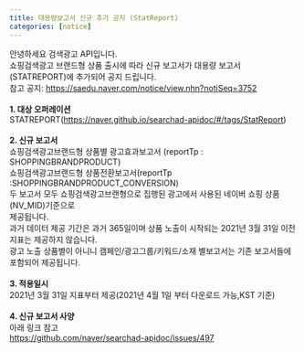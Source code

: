 ```yaml
---
title: 대용량보고서 신규 추가 공지 (StatReport)
categories: [notice]
---
```

안녕하세요 검색광고 API입니다. <br/>
쇼핑검색광고 브랜드형 상품 출시에 따라 신규 보고서가 대용량 보고서(STATREPORT)에 추가되어 
공지 드립니다.  <br/>
참고 공지: https://saedu.naver.com/notice/view.nhn?notiSeq=3752 <br/>
 <br/>
**1. 대상 오퍼레이션** <br/>
STATREPORT(https://naver.github.io/searchad-apidoc/#/tags/StatReport) <br/>
 <br/>
**2. 신규 보고서** <br/>
쇼핑검색광고브랜드형 상품별 광고효과보고서 (reportTp : SHOPPINGBRANDPRODUCT) <br/>
쇼핑검색광고브랜드형 상품전환보고서(reportTp :SHOPPINGBRANDPRODUCT_CONVERSION) <br/>
두 보고서 모두 쇼핑검색광고브랜형으로 집행된 광고에서 사용된 네이버 쇼핑 상품(NV_MID)기준으로  <br/>
제공됩니다.  <br/>
과거 데이터 제공 기간은 과거 365일이며 상품 노출이 시작되는 2021년 3월 31일 이전 지표는 제공하지 않습니다. <br/>
광고 노출 상품별이 아니니 캠페인/광고그룹/키워드/소재 별보고서는 기존 보고서들에 포함되어 제공됩니다.  <br/>
 <br/>
**3. 적용일시**  <br/>
2021년 3월 31일 지표부터 제공(2021년 4월 1일 부터 다운로드 가능,KST 기준) <br/>
 <br/>
**4. 신규 보고서 사양** <br/>
아래 링크 참고 <br/>
https://github.com/naver/searchad-apidoc/issues/497 
